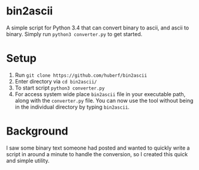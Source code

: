 # bin2ascii

A simple script for Python 3.4 that can convert binary to ascii, and ascii to
binary. Simply run `python3 converter.py` to get started.


# Setup

1. Run `git clone https://github.com/huberf/bin2ascii`
2. Enter directory via `cd bin2ascii/`
3. To start script `python3 converter.py`
4. For access system wide place `bin2ascii` file in your executable path, along
   with the `converter.py` file. You can now use the tool without being in the
   individual directory by typing `bin2ascii`.

# Background

I saw some binary text someone had posted and wanted to quickly write a script
in around a minute to handle the conversion, so I created this quick and simple
utility.
